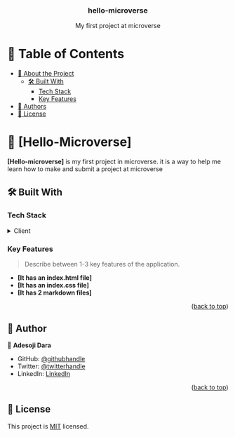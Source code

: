 <a name="readme-top"></a>


<div align="center">
  <!-- You are encouraged to replace this logo with your own! Otherwise you can also remove it. -->
 
  <h3><b>hello-microverse</b></h3>
  <p>My first project at microverse</p>

</div>

<!-- TABLE OF CONTENTS -->

# 📗 Table of Contents

- [📖 About the Project](#about-project)
  - [🛠 Built With](#built-with)
    - [Tech Stack](#tech-stack)
    - [Key Features](#key-features)
- [👥 Authors](#authors)
- [📝 License](#license)

<!-- PROJECT DESCRIPTION -->

# 📖 [Hello-Microverse] <a name="about-project"></a>



**[Hello-microverse]** is my first project in microverse. it is a way to help me learn how to make and submit a project at microverse

## 🛠 Built With <a name="built-with"></a>

### Tech Stack <a name="tech-stack"></a>



<details>
  <summary>Client</summary>
  <ul>
    <li>Vanilla HTML and CSS</li>
  </ul>
</details>



<!-- Features -->

### Key Features <a name="key-features"></a>

> Describe between 1-3 key features of the application.

- **[It has an index.html file]**
- **[It has an index.css file]**
- **[It has 2 markdown files]**

<p align="right">(<a href="#readme-top">back to top</a>)</p>




<!-- AUTHORS -->

## 👥 Author <a name="authors"></a>

👤 **Adesoji Dara**

- GitHub: [@githubhandle](https://github.com/dara-soji)
- Twitter: [@twitterhandle](https://twitter.com/dara_soji)
- LinkedIn: [LinkedIn](https://linkedin.com/in/dara-adesoji-485a1699)

<p align="right">(<a href="#readme-top">back to top</a>)</p>


<!-- LICENSE -->

## 📝 License <a name="license"></a>

This project is [MIT](./LICENSE) licensed.